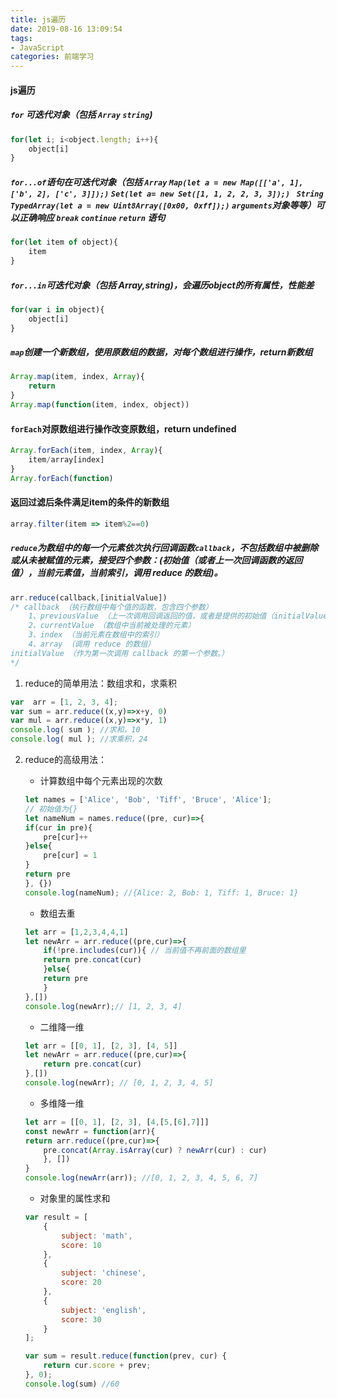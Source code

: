 ```yaml
---
title: js遍历
date: 2019-08-16 13:09:54
tags: 
- JavaScript
categories: 前端学习
---
```

#### js遍历
##### `for` 可迭代对象（包括 `Array` `string`)
``` js
for(let i; i<object.length; i++){
    object[i]
}
```

<!-- more -->

##### `for...of`语句在可迭代对象（包括 `Array` `Map(let a = new Map([['a', 1], ['b', 2], ['c', 3]]);)` `Set(let a= new Set([1, 1, 2, 2, 3, 3]);) ` `String` `TypedArray(let a = new Uint8Array([0x00, 0xff]);)` `arguments`对象等等）可以正确响应 `break` `continue` `return` 语句
```js
for(let item of object){
    item
}
```
##### `for...in`可迭代对象（包括 Array,string)，会遍历object的所有属性，性能差
```js
for(var i in object){
    object[i]
}
```
##### `map`创建一个新数组，使用原数组的数据，对每个数组进行操作，return新数组
```js
Array.map(item, index, Array){
    return 
}
Array.map(function(item, index, object))

```
#### `forEach`对原数组进行操作改变原数组，return undefined
``` js
Array.forEach(item, index, Array){
    item/array[index]
}
Array.forEach(function)
```
#### 返回过滤后条件满足item的条件的新数组
```js
array.filter(item => item%2==0)
```

##### `reduce`为数组中的每一个元素依次执行回调函数`callback`，不包括数组中被删除或从未被赋值的元素，接受四个参数：(初始值（或者上一次回调函数的返回值），当前元素值，当前索引，调用 reduce 的数组)。
``` js
arr.reduce(callback,[initialValue])
/* callback （执行数组中每个值的函数，包含四个参数）
    1、previousValue （上一次调用回调返回的值，或者是提供的初始值（initialValue））
    2、currentValue （数组中当前被处理的元素）
    3、index （当前元素在数组中的索引）
    4、array （调用 reduce 的数组）
initialValue （作为第一次调用 callback 的第一个参数。）
*/
```
1. reduce的简单用法：数组求和，求乘积
``` js
var  arr = [1, 2, 3, 4];
var sum = arr.reduce((x,y)=>x+y, 0)
var mul = arr.reduce((x,y)=>x*y, 1)
console.log( sum ); //求和，10
console.log( mul ); //求乘积，24
```

2. reduce的高级用法：
    - 计算数组中每个元素出现的次数
    ``` js
    let names = ['Alice', 'Bob', 'Tiff', 'Bruce', 'Alice'];
    // 初始值为{}
    let nameNum = names.reduce((pre, cur)=>{
    if(cur in pre){
        pre[cur]++
    }else{
        pre[cur] = 1 
    }
    return pre
    }, {})
    console.log(nameNum); //{Alice: 2, Bob: 1, Tiff: 1, Bruce: 1}
    ```

    - 数组去重
    ``` js
    let arr = [1,2,3,4,4,1]
    let newArr = arr.reduce((pre,cur)=>{
        if(!pre.includes(cur)){ // 当前值不再前面的数组里
        return pre.concat(cur)
        }else{
        return pre
        }
    },[])
    console.log(newArr);// [1, 2, 3, 4]
    ```

    - 二维降一维
    ``` js
    let arr = [[0, 1], [2, 3], [4, 5]]
    let newArr = arr.reduce((pre,cur)=>{
        return pre.concat(cur)
    },[])
    console.log(newArr); // [0, 1, 2, 3, 4, 5]
    ```

    - 多维降一维
    ``` js
    let arr = [[0, 1], [2, 3], [4,[5,[6],7]]]
    const newArr = function(arr){
    return arr.reduce((pre,cur)=>{
        pre.concat(Array.isArray(cur) ? newArr(cur) : cur)
        }, [])
    }
    console.log(newArr(arr)); //[0, 1, 2, 3, 4, 5, 6, 7]
    ```

    - 对象里的属性求和
    ``` js
    var result = [
        {
            subject: 'math',
            score: 10
        },
        {
            subject: 'chinese',
            score: 20
        },
        {
            subject: 'english',
            score: 30
        }
    ];

    var sum = result.reduce(function(prev, cur) {
        return cur.score + prev;
    }, 0);
    console.log(sum) //60
    ```